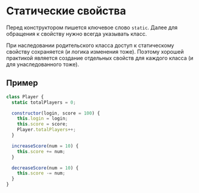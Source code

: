 # Статические свойства

Перед конструктором пишется ключевое слово `static`. Далее для обращения к свойству нужно всегда указывать класс.

При наследовании родительского класса доступ к статическому свойству сохраняется (и логика изменения тоже). Поэтому хорошей практикой является создание отдельных свойств для каждого класса (и для унаследованного тоже).

## Пример

```js
class Player {
  static totalPlayers = 0;

  constructor(login, score = 100) {
    this.login = login;
    this.score = score;
    Player.totalPlayers++;
  }

  increaseScore(num = 10) {
    this.score += num;
  }

  decreaseScore(num = 10) {
    this.score -= num;
  }
}
```
